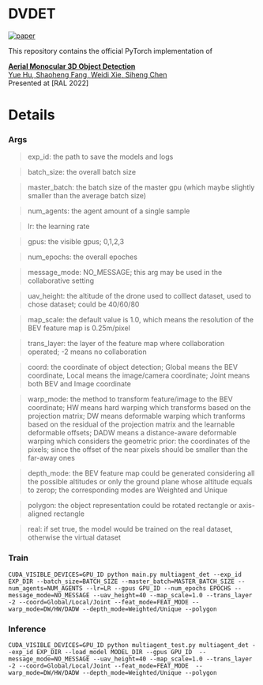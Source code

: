 # DVDET

[![paper](https://img.shields.io/badge/arXiv-Paper-<COLOR>.svg)](https://arxiv.org/abs/2208.03974)

This repository contains the official PyTorch implementation of

[**Aerial Monocular 3D Object Detection</a>**](https://arxiv.org/abs/2208.03974)
<br>
<a href="https://scholar.google.com/citations?user=XBbwb78AAAAJ&hl=zh-CN"> Yue Hu, <a href="https://github.com/dongfeng12"> Shaoheng Fang, <a href="https://weidixie.github.io/"> Weidi Xie, <a href="https://mediabrain.sjtu.edu.cn/sihengc/">Siheng Chen</a> 
<br>
Presented at [RAL 2022]


# Details

### Args
> exp_id: the path to save the models and logs

> batch_size: the overall batch size

> master_batch: the batch size of the master gpu (which maybe slightly smaller than the average batch size)

> num_agents: the agent amount of a single sample

> lr: the learning rate

> gpus: the visible gpus; 0,1,2,3

> num_epochs: the overall epoches

> message_mode: NO_MESSAGE; this arg may be used in the collaborative setting

> uav_height: the altitude of the drone used to colllect dataset, used to chose dataset; could be 40/60/80

> map_scale: the default value is 1.0, which means the resolution of the BEV feature map is 0.25m/pixel

> trans_layer: the layer of the feature map where collaboration operated; -2 means no collaboration

> coord: the coordinate of object detection; Global means the BEV coordinate, Local means the image/camera coordinate; Joint means both BEV and Image coordinate

> warp_mode: the method to transform feature/image to the BEV coordinate; HW means hard warping which transforms based on the projection matrix; DW means deformable warping which tranforms based on the residual of the projection matrix and the learnable deformable offsets; DADW means a distance-aware deformable warping which considers the geometric prior: the coordinates of the pixels; since the offset of the near pixels should be smaller than the far-away ones

> depth_mode: the BEV feature map could be generated considering all the possible altitudes or only the ground plane whose altitude equals to zerop; the corresponding modes are Weighted and Unique

> polygon: the object representation could be rotated rectangle or axis-aligned rectangle

> real: if set true, the model would be trained on the real dataset, otherwise the virtual dataset

### Train
~~~
CUDA_VISIBLE_DEVICES=GPU_ID python main.py multiagent_det --exp_id EXP_DIR --batch_size=BATCH_SIZE --master_batch=MASTER_BATCH_SIZE --num_agents=NUM_AGENTS --lr=LR --gpus GPU_ID --num_epochs EPOCHS --message_mode=NO_MESSAGE --uav_height=40 --map_scale=1.0 --trans_layer -2 --coord=Global/Local/Joint --feat_mode=FEAT_MODE --warp_mode=DW/HW/DADW --depth_mode=Weighted/Unique --polygon
~~~

### Inference
~~~
CUDA_VISIBLE_DEVICES=GPU_ID python multiagent_test.py multiagent_det --exp_id EXP_DIR --load_model MODEL_DIR --gpus GPU_ID  --message_mode=NO_MESSAGE --uav_height=40 --map_scale=1.0 --trans_layer -2 --coord=Global/Local/Joint --feat_mode=FEAT_MODE  --warp_mode=DW/HW/DADW --depth_mode=Weighted/Unique --polygon
~~~


